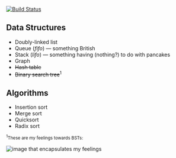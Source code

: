 [![Build Status](https://travis-ci.org/tsnaomi/data_structures.png?branch=master)](https://travis-ci.org/tsnaomi/data_structures)

## Data Structures
- Doubly-linked list
- Queue (*fifo*) — something British
- Stack (*lifo*) — something having (nothing?) to do with pancakes
- Graph
- ~~Hash table~~
- ~~Binary search tree~~<sup>1</sup>

## Algorithms
- Insertion sort
- Merge sort
- Quicksort
- Radix sort

<sub><sup>1</sup>These are my feelings towards BSTs:</sub>

![image that encapsulates my feelings](http://tsnaomi.net/images/bst.png)
